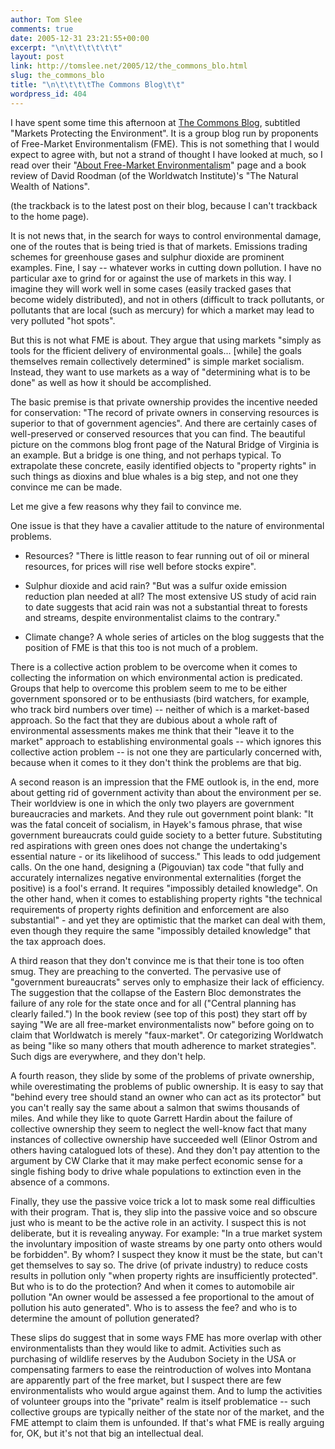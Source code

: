 ```yaml
---
author: Tom Slee
comments: true
date: 2005-12-31 23:21:55+00:00
excerpt: "\n\t\t\t\t\t\t"
layout: post
link: http://tomslee.net/2005/12/the_commons_blo.html
slug: the_commons_blo
title: "\n\t\t\t\tThe Commons Blog\t\t"
wordpress_id: 404
---
```



				

I have spent some time this afternoon at [The Commons Blog](http://www.commonsblog.org/), subtitled "Markets Protecting the Environment". It is a group blog run by proponents of Free-Market Environmentalism (FME). This is not something that I would expect to agree with, but not a strand of thought I have looked at much, so I read over their "[About Free-Market Environmentalism](http://commonsblog.org/about_freemkt.php)" page and a book review of David Roodman (of the Worldwatch Institute)'s "The Natural Wealth of Nations". 




(the trackback is to the latest post on their blog, because I can't trackback to the home page).




It is not news that, in the search for ways to control environmental damage, one of the routes that is being tried is that of markets. Emissions trading schemes for greenhouse gases and sulphur dioxide are prominent examples. Fine, I say -- whatever works in cutting down pollution. I have no particular axe to grind for or against the use of markets in this way. I imagine they will work well in some cases (easily tracked gases that become widely distributed), and not in others (difficult to track pollutants, or pollutants that are local (such as mercury) for which a market may lead to very polluted "hot spots".




But this is not what FME is about. They argue that using markets "simply as tools for the fficient delivery of environmental goals... [while] the goals themselves remain collectively determined" is simple market socialism. Instead, they want to use markets as a way of "determining what is to be done" as well as how it should be accomplished.




The basic premise is that private ownership provides the incentive needed for conservation: "The record of private owners in conserving resources is superior to that of government agencies". And there are certainly cases of well-preserved or conserved resources that you can find. The beautiful picture on the commons blog front page of the Natural Bridge of Virginia is an example. But a bridge is one thing, and not perhaps typical. To extrapolate these concrete, easily identified objects to "property rights" in such things as dioxins and blue whales is a big step, and not one they convince me can be made. 




Let me give a few reasons why they fail to convince me. 




One issue is that they have a cavalier attitude to the nature of environmental problems. 




  * Resources? "There is little reason to fear running out of oil or mineral resources, for prices will rise well before stocks expire".


  * Sulphur dioxide and acid rain? "But was a sulfur oxide emission reduction plan needed at all? The most
extensive US study of acid rain to date suggests that acid rain was not
a substantial threat to forests and streams, despite environmentalist
claims to the contrary."


  * Climate change? A whole series of articles on the blog suggests that the position of FME is that this too is not much of a problem.



There is a collective action problem to be overcome when it comes to collecting the information on which environmental action is predicated. Groups that help to overcome this problem seem to me to be either government sponsored or to be enthusiasts (bird watchers, for example, who track bird numbers over time) -- neither of which is a market-based approach. So the fact that they are dubious about a whole raft of environmental assessments makes me think that their "leave it to the market" approach to establishing environmental goals -- which ignores this collective action problem -- is not one they are particularly concerned with, because when it comes to it they don't think the problems are that big.




A second reason is an impression that the FME outlook is, in the end, more about
getting rid of government activity than about the environment per se. Their worldview is one in which the only two players are government bureaucracies and markets. And they rule out government point blank: "It was the fatal conceit of socialism, in Hayek's famous phrase, that wise government bureaucrats could guide society to a better future. Substituting red aspirations with green ones does not change the undertaking's essential nature - or its likelihood of success." This leads to odd judgement calls. On the one hand, designing a (Pigouvian) tax code "that fully and accurately internalizes negative environmental externalities (forget the positive) is a fool's errand. It requires "impossibly detailed knowledge". On the other hand, when it comes to establishing property rights "the technical requirements of property rights definition and enforcement are also substantial" - and yet they are optimistic that the market can deal with them, even though they require the same "impossibly detailed knowledge" that the tax approach does.




A third reason that they don't convince me is that their tone is too often smug. They are preaching to the converted. The pervasive use of "government bureaucrats" serves only to emphasize their lack of efficiency. The suggestion that the collapse of the Eastern Bloc demonstrates the failure of any role for the state once and for all ("Central planning has clearly failed.") In the book review (see top of this post) they start off by saying "We are all free-market environmentalists now" before going on to claim that Worldwatch is merely "faux-market". Or categorizing Worldwatch as being "like so many others that mouth adherence to market strategies". Such digs are everywhere, and they don't help.




A fourth reason, they slide by some of the problems of private ownership, while
overestimating the problems of public ownership. It is easy to say that
"behind every tree should stand an owner who can act as its protector"
but you can't really say the same about a salmon that swims thousands
of miles. And while they like to quote Garrett Hardin about the failure
of collective ownership they seem to neglect the well-know fact that
many instances of collective ownership have succeeded well (Elinor
Ostrom and others having catalogued lots of these). And they don't pay
attention to the argument by CW Clarke that it may make perfect
economic sense for a single fishing body to drive whale populations to
extinction even in the absence of a commons.




Finally, they use the passive voice trick a lot to mask some real difficulties with their program. That is, they slip into the passive voice and so obscure just who is meant to be the active role in an activity. I suspect this is not deliberate, but it is revealing anyway. For example: "In a true market system the involuntary imposition of waste streams by one party onto others would be forbidden". By whom? I suspect they know it must be the state, but can't get themselves to say so. The drive (of private industry) to reduce costs results in pollution only "when property rights are insufficiently protected". But who is to do the protection? And when it comes to automobile air pollution "An owner would be assessed a fee proportional to the amout of pollution his auto generated". Who is to assess the fee? and who is to determine the amount of pollution generated?




These slips do suggest that in some ways FME has more overlap with other environmentalists than they would like to admit. Activities such as purchasing of wildlife reserves by the Audubon Society in the USA or compensating farmers to ease the reintroduction of wolves into Montana are apparently part of the free market, but I suspect there are few environmentalists who would argue against them. And to lump the activities of volunteer groups into the "private" realm is itself problematice -- such collective groups are typically neither of the state nor of the market, and the FME attempt to claim them is unfounded. If that's what FME is really arguing for, OK, but it's not that big an intellectual deal.


		
